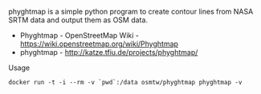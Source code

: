 phyghtmap is a simple python program to create contour lines from NASA SRTM data and output them as OSM data.

* Phyghtmap - OpenStreetMap Wiki - https://wiki.openstreetmap.org/wiki/Phyghtmap
* phyghtmap - http://katze.tfiu.de/projects/phyghtmap/

Usage

    docker run -t -i --rm -v `pwd`:/data osmtw/phyghtmap phyghtmap -v
